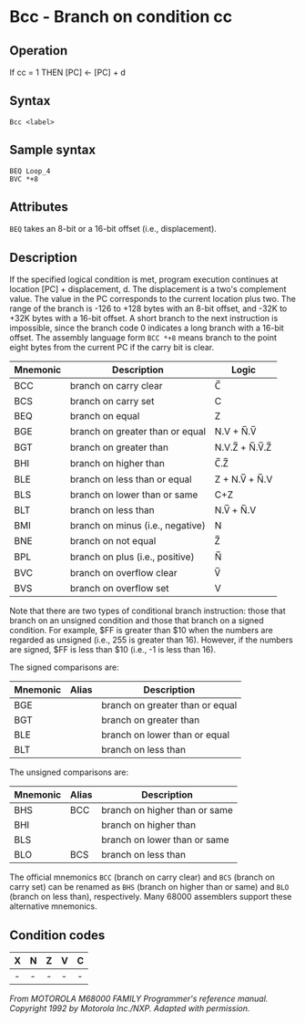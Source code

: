 # Bcc - Branch on condition cc
## Operation
If cc = 1 THEN [PC] ← [PC] + d
## Syntax
```assembly
Bcc <label>
```

## Sample syntax
```assembly
BEQ Loop_4
BVC *+8
```

## Attributes
`BEQ` takes an 8-bit or a 16-bit offset (i.e., displacement).
## Description
If the specified logical condition is met, program execution continues at location [PC] + displacement, d. The displacement is a two's complement value. The value in the PC corresponds to the current location plus two. The range of the branch is -126 to +128 bytes with an 8-bit offset, and -32K to +32K bytes with a 16-bit offset. A short branch to the next instruction is impossible, since the branch code 0 indicates a long branch with a 16-bit offset. The assembly language form `BCC *+8` means branch to the point eight bytes from the current PC if the carry bit is clear.

|Mnemonic|Description|Logic|
|--|--|--|
|BCC| branch on carry clear|C̅|
|BCS|branch on carry set|C|
|BEQ| branch on equal|Z|
|BGE|branch on greater than or equal|N.V + N̅.V̅|
|BGT| branch on greater than|N.V.Z̅ + N̅.V̅.Z̅|
|BHI| branch on higher than|C̅.Z̅|
|BLE| branch on less than or equal|Z + N.V̅ + N̅.V|
|BLS| branch on lower than or same|C+Z|
|BLT| branch on less than|N.V̅ + N̅.V|
|BMI| branch on minus (i.e., negative)|N|
|BNE| branch on not equal|Z̅|
|BPL| branch on plus (i.e., positive)|N̅|
|BVC| branch on overflow clear|V̅|
|BVS| branch on overflow set|V|

Note that there are two types of conditional branch instruction: those that branch on an unsigned condition and those that branch on a signed condition. For example, $FF is greater than $10 when the numbers are regarded as unsigned (i.e., 255 is greater than 16). However, if the numbers are signed, $FF is less than $10 (i.e., -1 is less than 16).

The signed comparisons are:

|Mnemonic|Alias|Description|
|--|--|--|
|BGE||branch on greater than or equal|
|BGT||branch on greater than|
|BLE||branch on lower than or equal|
|BLT||branch on less than|

The unsigned comparisons are:

|Mnemonic|Alias|Description|
|--|--|--|
|BHS|BCC|branch on higher than or same|
|BHI| |branch on higher than|
|BLS| |branch on lower than or same|
|BLO|BCS| branch on less than|

The official mnemonics `BCC` (branch on carry clear) and `BCS` (branch on carry set) can be renamed as `BHS` (branch on higher than or same) and `BLO` (branch on less than), respectively. Many 68000 assemblers support these alternative mnemonics.

## Condition codes
|X|N|Z|V|C|
|--|--|--|--|--|
|-|-|-|-|-|

*From MOTOROLA M68000 FAMILY Programmer's reference manual. Copyright 1992 by Motorola Inc./NXP. Adapted with permission.*